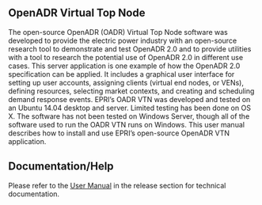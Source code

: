 ## OpenADR Virtual Top Node ##

The open-source OpenADR (OADR) Virtual Top Node software was developed to provide the electric power industry with an open-source research tool to demonstrate and test OpenADR 2.0 and to provide utilities with a tool to research the potential use of OpenADR 2.0 in different use cases. This server application is one example of how the OpenADR 2.0 specification can be applied. It includes a graphical user interface for setting up user accounts, assigning clients (virtual end nodes, or VENs), defining resources, selecting market contexts, and creating and scheduling demand response events. EPRI’s OADR VTN was developed and tested on an Ubuntu 14.04 desktop and server. Limited testing has been done on OS X. The software has not been tested on Windows Server, though all of the software used to run the OADR VTN runs on Windows. This user manual describes how to install and use EPRI’s open-source OpenADR VTN application.

## Documentation/Help ##
Please refer to the [User Manual](https://github.com/epri-dev/OpenADR-Virtual-Top-Node/releases "User Manual") in the release section for technical documentation.
